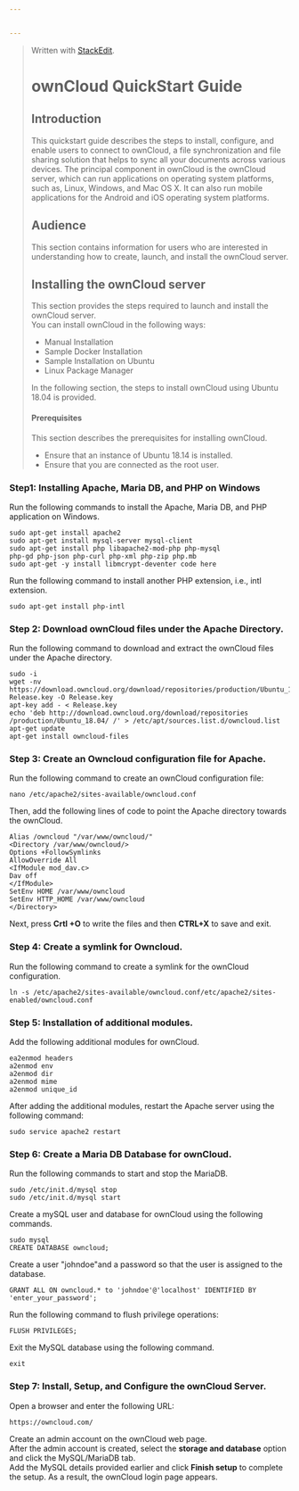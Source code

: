 ```yaml
---


---
```


<blockquote>
<p>Written with <a href="https://stackedit.io/">StackEdit</a>.</p>
<h1 id="owncloud-quickstart-guide">ownCloud QuickStart Guide</h1>
<h2 id="introduction">Introduction</h2>
<p>This quickstart guide describes the steps to install, configure, and enable users to connect to ownCloud, a file synchronization and file sharing solution that helps to sync all your documents across various devices. The principal component in ownCloud is the ownCloud server, which can run applications on operating system platforms, such as, Linux, Windows, and Mac OS X. It can also run mobile applications for the Android and iOS operating system platforms.</p>
<h2 id="audience">Audience</h2>
<p>This section contains information for users who are interested in understanding how to create, launch, and install the ownCloud server.</p>
<h2 id="installing-the-owncloud-server">Installing the ownCloud server</h2>
<p>This section provides the steps required to launch and install the ownCloud server.<br>
You can install ownCloud in the following ways:</p>
<ul>
<li>Manual Installation</li>
<li>Sample Docker Installation</li>
<li>Sample Installation on Ubuntu</li>
<li>Linux Package Manager</li>
</ul>
<p>In the following section, the steps to install ownCloud using Ubuntu 18.04 is provided.</p>
<h4 id="prerequisites">Prerequisites</h4>
<p>This section describes the prerequisites for installing ownCloud.</p>
<ul>
<li>Ensure that an instance of Ubuntu 18.14 is installed.</li>
<li>Ensure that you are connected as the root user.</li>
</ul>
</blockquote>
<h3 id="step1-installing-apache-maria-db-and-php-on-windows">Step1: Installing Apache, Maria DB, and PHP on Windows</h3>
<p>Run the following commands to install the Apache, Maria DB, and PHP application on Windows.</p>
<pre><code>sudo apt-get install apache2
sudo apt-get install mysql-server mysql-client
sudo apt-get install php libapache2-mod-php php-mysql
php-gd php-json php-curl php-xml php-zip php.mb
sudo apt-get -y install libmcrypt-deventer code here
</code></pre>
<p>Run the following command to install another PHP extension, i.e., intl extension.</p>
<pre><code>sudo apt-get install php-intl
</code></pre>
<h3 id="step-2-download-owncloud-files-under-the-apache-directory.">Step 2: Download ownCloud files under the Apache Directory.</h3>
<p>Run the following command to download and extract the ownCloud files under the Apache directory.</p>
<pre><code>sudo -i
wget -nv https://download.owncloud.org/download/repositories/production/Ubuntu_18.04/
Release.key -O Release.key
apt-key add - &lt; Release.key
echo 'deb http://download.owncloud.org/download/repositories
/production/Ubuntu_18.04/ /' &gt; /etc/apt/sources.list.d/owncloud.list
apt-get update
apt-get install owncloud-files
</code></pre>
<h3 id="step-3-create-an-owncloud-configuration-file-for-apache.">Step 3: Create an Owncloud configuration file for Apache.</h3>
<p>Run the following command to create an ownCloud configuration file:</p>
<pre><code>nano /etc/apache2/sites-available/owncloud.conf
</code></pre>
<p>Then, add the following lines of code to point the Apache directory towards the ownCloud.</p>
<pre><code>Alias /owncloud "/var/www/owncloud/"
&lt;Directory /var/www/owncloud/&gt;
Options +FollowSymlinks
AllowOverride All
&lt;IfModule mod_dav.c&gt;
Dav off
&lt;/IfModule&gt;
SetEnv HOME /var/www/owncloud 
SetEnv HTTP_HOME /var/www/owncloud
&lt;/Directory&gt;
</code></pre>
<p>Next, press <strong>Crtl +O</strong> to write the files and then <strong>CTRL+X</strong> to save and exit.</p>
<h3 id="step-4-create-a-symlink-for-owncloud.">Step 4: Create a symlink for Owncloud.</h3>
<p>Run the following command to create a symlink for the ownCloud configuration.</p>
<pre><code>ln -s /etc/apache2/sites-available/owncloud.conf/etc/apache2/sites-enabled/owncloud.conf
</code></pre>
<h3 id="step-5-installation-of-additional-modules.">Step 5: Installation of additional modules.</h3>
<p>Add the following additional modules for ownCloud.</p>
<pre><code>ea2enmod headers
a2enmod env
a2enmod dir
a2enmod mime
a2enmod unique_id
</code></pre>
<p>After adding the additional modules, restart the Apache server using the following command:</p>
<pre><code>sudo service apache2 restart
</code></pre>
<h3 id="step-6-create-a-maria-db-database-for-owncloud.">Step 6: Create a Maria DB Database for ownCloud.</h3>
<p>Run the following commands to start and stop the MariaDB.</p>
<pre><code>sudo /etc/init.d/mysql stop
sudo /etc/init.d/mysql start
</code></pre>
<p>Create a mySQL user and database for ownCloud using the following commands.</p>
<pre><code>sudo mysql
CREATE DATABASE owncloud;
</code></pre>
<p>Create a user "johndoe"and a password so that the user is assigned to the database.</p>
<pre><code>GRANT ALL ON owncloud.* to 'johndoe'@'localhost' IDENTIFIED BY 'enter_your_password';
</code></pre>
<p>Run the following command to flush privilege operations:</p>
<p><code>FLUSH PRIVILEGES;</code></p>
<p>Exit the MySQL database using the following command.</p>
<pre><code>exit
</code></pre>
<h3 id="step-7-install-setup-and-configure-the-owncloud-server.">Step 7: Install, Setup, and Configure the ownCloud Server.</h3>
<p>Open a browser and enter the following URL:</p>
<pre><code>https://owncloud.com/
</code></pre>
<p>Create an admin account on the ownCloud web page.<br>
After the admin account is created, select the <strong>storage and database</strong> option and click the MySQL/MariaDB tab.<br>
Add the MySQL details provided earlier and click <strong>Finish setup</strong> to complete the setup. As a result, the ownCloud login page appears.</p>

